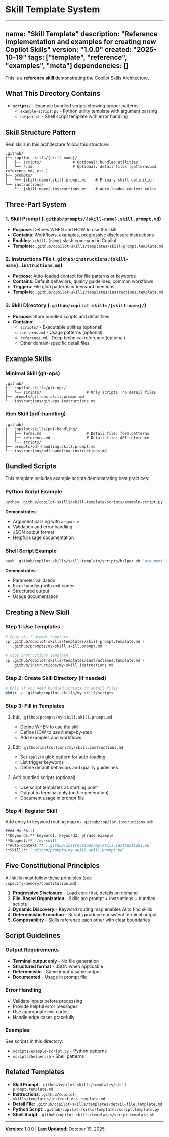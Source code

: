 # Skill Template System

---
name: "Skill Template"
description: "Reference implementation and examples for creating new Copilot Skills"
version: "1.0.0"
created: "2025-10-19"
tags: ["template", "reference", "examples", "meta"]
dependencies: []
---

This is a **reference skill** demonstrating the Copilot Skills Architecture.

## What This Directory Contains

- **`scripts/`** - Example bundled scripts showing proper patterns
  - `example-script.py` - Python utility template with argument parsing
  - `helper.sh` - Shell script template with error handling

## Skill Structure Pattern

Real skills in this architecture follow this structure:

```
.github/
├── copilot-skills/{skill-name}/
│   ├── scripts/              # Optional: bundled utilities
│   └── *.md                  # Optional: detail files (patterns.md, reference.md, etc.)
├── prompts/
│   └── {skill-name}.skill.prompt.md    # Primary skill definition
└── instructions/
    └── {skill-name}.instructions.md    # Auto-loaded context rules
```

## Three-Part System

### 1. Skill Prompt (`.github/prompts/{skill-name}.skill.prompt.md`)
- **Purpose**: Defines WHEN and HOW to use the skill
- **Contains**: Workflows, examples, progressive disclosure instructions
- **Enables**: `/skill-{name}` slash command in Copilot
- **Template**: `.github/copilot-skills/templates/skill-prompt.template.md`

### 2. Instructions File (`.github/instructions/{skill-name}.instructions.md`)
- **Purpose**: Auto-loaded context for file patterns or keywords
- **Contains**: Default behaviors, quality guidelines, common workflows
- **Triggers**: File glob patterns or keyword mentions
- **Template**: `.github/copilot-skills/templates/instructions.template.md`

### 3. Skill Directory (`.github/copilot-skills/{skill-name}/`)
- **Purpose**: Store bundled scripts and detail files
- **Contains**: 
  - `scripts/` - Executable utilities (optional)
  - `patterns.md` - Usage patterns (optional)
  - `reference.md` - Deep technical reference (optional)
  - Other domain-specific detail files

## Example Skills

### Minimal Skill (git-ops)
```
.github/
├── copilot-skills/git-ops/
│   └── scripts/                    # Only scripts, no detail files
├── prompts/git-ops.skill.prompt.md
└── instructions/git-ops.instructions.md
```

### Rich Skill (pdf-handling)
```
.github/
├── copilot-skills/pdf-handling/
│   ├── forms.md                    # Detail file: form patterns
│   ├── reference.md                # Detail file: API reference
│   └── scripts/
├── prompts/pdf-handling.skill.prompt.md
└── instructions/pdf-handling.instructions.md
```

## Bundled Scripts

This template includes example scripts demonstrating best practices:

### Python Script Example
```bash
python .github/copilot-skills/skill-template/scripts/example-script.py --input "value"
```

**Demonstrates**:
- Argument parsing with `argparse`
- Validation and error handling
- JSON output format
- Helpful usage documentation

### Shell Script Example
```bash
bash .github/copilot-skills/skill-template/scripts/helper.sh "argument"
```

**Demonstrates**:
- Parameter validation
- Error handling with exit codes
- Structured output
- Usage documentation

## Creating a New Skill

### Step 1: Use Templates
```bash
# Copy skill prompt template
cp .github/copilot-skills/templates/skill-prompt.template.md \
   .github/prompts/my-skill.skill.prompt.md

# Copy instructions template
cp .github/copilot-skills/templates/instructions.template.md \
   .github/instructions/my-skill.instructions.md
```

### Step 2: Create Skill Directory (if needed)
```bash
# Only if you need bundled scripts or detail files
mkdir -p .github/copilot-skills/my-skill/scripts
```

### Step 3: Fill in Templates
1. Edit `.github/prompts/my-skill.skill.prompt.md`
   - Define WHEN to use the skill
   - Define HOW to use it step-by-step
   - Add examples and workflows

2. Edit `.github/instructions/my-skill.instructions.md`
   - Set `applyTo` glob pattern for auto-loading
   - List trigger keywords
   - Define default behaviors and quality guidelines

3. Add bundled scripts (optional)
   - Use script templates as starting point
   - Output to terminal only (no file generation)
   - Document usage in prompt file

### Step 4: Register Skill
Add entry to keyword routing map in `.github/copilot-instructions.md`:
```markdown
#### My Skill
**Keywords:** keyword1, keyword2, phrase example
**Suggest:** `/my-skill`
**Auto-context:** `.github/instructions/my-skill.instructions.md`
**Skill:** `.github/prompts/my-skill.skill.prompt.md`
```

## Five Constitutional Principles

All skills must follow these principles (see `.specify/memory/constitution.md`):

1. **Progressive Disclosure** - Load core first, details on demand
2. **File-Based Organization** - Skills are prompt + instructions + bundled scripts
3. **Dynamic Discovery** - Keyword routing map enables AI to find skills
4. **Deterministic Execution** - Scripts produce consistent terminal output
5. **Composability** - Skills reference each other with clear boundaries

## Script Guidelines

### Output Requirements
- **Terminal output only** - No file generation
- **Structured format** - JSON when applicable
- **Deterministic** - Same input = same output
- **Documented** - Usage in prompt file

### Error Handling
- Validate inputs before processing
- Provide helpful error messages
- Use appropriate exit codes
- Handle edge cases gracefully

### Examples
See scripts in this directory:
- `scripts/example-script.py` - Python patterns
- `scripts/helper.sh` - Shell patterns

## Related Templates

- **Skill Prompt**: `.github/copilot-skills/templates/skill-prompt.template.md`
- **Instructions**: `.github/copilot-skills/templates/instructions.template.md`
- **Detail File**: `.github/copilot-skills/templates/detail-file.template.md`
- **Python Script**: `.github/copilot-skills/templates/script.template.py`
- **Shell Script**: `.github/copilot-skills/templates/script.template.sh`

---

**Version**: 1.0.0 | **Last Updated**: October 19, 2025
